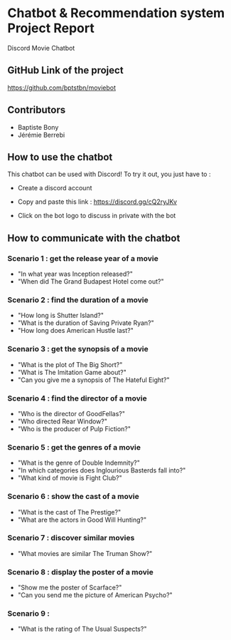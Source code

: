 # Chatbot & Recommendation system Project Report
Discord Movie Chatbot


## GitHub Link of the project

https://github.com/bptstbn/moviebot


## Contributors

- Baptiste Bony
- Jérémie Berrebi


## How to use the chatbot

This chatbot can be used with Discord! To try it out, you just have to :

- Create a discord account 

- Copy and paste this link : https://discord.gg/cQ2ryJKv 

- Click on the bot logo to discuss in private with the bot



## How to communicate with the chatbot

 
### Scenario 1 : get the release year of a movie

- "In what year was Inception released?"
- "When did The Grand Budapest Hotel come out?"

### Scenario 2 : find the duration of a movie

- "How long is Shutter Island?"
- "What is the duration of Saving Private Ryan?"
- "How long does American Hustle last?" 

### Scenario 3 : get the synopsis of a movie

- "What is the plot of The Big Short?"
- "What is The Imitation Game about?"
- "Can you give me a synopsis of The Hateful Eight?"


### Scenario 4 : find the director of a movie 

- "Who is the director of GoodFellas?"
- "Who directed Rear Window?"
- "Who is the producer of Pulp Fiction?"

 
### Scenario 5 : get the genres of a movie 

- "What is the genre of Double Indemnity?"
- "In which categories does Inglourious Basterds fall into?"
- "What kind of movie is Fight Club?"


### Scenario 6 : show the cast of a movie 

- "What is the cast of The Prestige?"
- "What are the actors in Good Will Hunting?"


### Scenario 7 : discover similar movies

- "What movies are similar The Truman Show?"


### Scenario 8 : display the poster of a movie

- "Show me the poster of Scarface?"
- "Can you send me the picture of American Psycho?"

### Scenario 9 : 

- "What is the rating of The Usual Suspects?"


